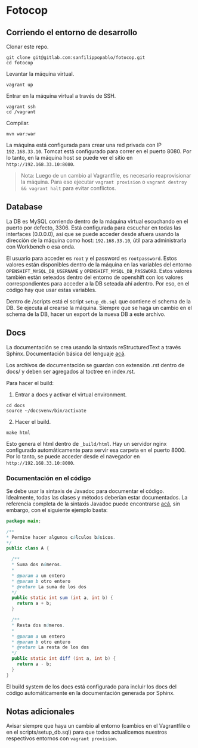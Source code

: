 Fotocop
=======

## Corriendo el entorno de desarrollo

Clonar este repo.

````
git clone git@gitlab.com:sanfilippopablo/fotocop.git
cd fotocop
````

Levantar la máquina virtual.

````
vagrant up
````

Entrar en la máquina virtual a través de SSH.

````
vagrant ssh
cd /vagrant
````

Compilar.

````
mvn war:war
````

La máquina está configurada para crear una red privada con IP `192.168.33.10`. Tomcat está configurado para correr en el puerto 8080. Por lo tanto, en la máquina host se puede ver el sitio en `http://192.168.33.10:8080`.

> Nota: Luego de un cambio al Vagrantfile, es necesario reaprovisionar la máquina. Para eso ejecutar `vagrant provision` o `vagrant destroy && vagrant halt` para evitar conflictos.

## Database

La DB es MySQL corriendo dentro de la máquina virtual escuchando en el puerto por defecto, 3306. Está configurada para escuchar en todas las interfaces (0.0.0.0), así que se puede acceder desde afuera usando la dirección de la máquina como host: `192.168.33.10`, útil para administrarla con Workbench o esa onda.

El usuario para acceder es `root` y el password es `rootpassword`. Estos valores están disponibles dentro de la máquina en las variables del entorno `OPENSHIFT_MYSQL_DB_USERNAME` y `OPENSHIFT_MYSQL_DB_PASSWORD`. Estos valores también están seteados dentro del entorno de openshift con los valores correspondientes para acceder a la DB seteada ahí adentro. Por eso, en el código hay que usar estas variables.

Dentro de /scripts está el script `setup_db.sql` que contiene el schema de la DB. Se ejecuta al crearse la máquina. Siempre que se haga un cambio en el schema de la DB, hacer un export de la nueva DB a este archivo.

## Docs

La documentación se crea usando la sintaxis reStructuredText a través Sphinx. Documentación básica del lenguaje [acá](http://sphinx-doc.org/rest.html).

Los archivos de documentación se guardan con extensión .rst dentro de docs/ y deben ser agregados al toctree en index.rst.

Para hacer el build:

1. Entrar a docs y activar el virtual environment.

````
cd docs
source ~/docsvenv/bin/activate
````

2. Hacer el build.

````
make html
````

Esto genera el html dentro de `_build/html`. Hay un servidor nginx configurado automáticamente para servir esa carpeta en el puerto 8000. Por lo tanto, se puede acceder desde el navegador en `http://192.168.33.10:8000`.

### Documentación en el código

Se debe usar la sintaxis de Javadoc para documentar el código. Idealmente, todas las clases y métodos deberían estar documentados.
La referencia completa de la sintaxis Javadoc puede encontrarse [acá](http://www.oracle.com/technetwork/articles/java/index-137868.html), sin embargo, con el siguiente ejemplo basta:

````java
package main;

/**
* Permite hacer algunos cálculos básicos.
*/
public class A {

  /**
  * Suma dos números.
  *
  * @param a un entero
  * @param b otro entero
  * @return La suma de los dos
  */
  public static int sum (int a, int b) {
    return a + b;
  }

  /**
  * Resta dos números.
  *
  * @param a un entero
  * @param b otro entero
  * @return La resta de los dos
  */
  public static int diff (int a, int b) {
    return a - b;
  }
}
````

El build system de los docs está configurado para incluir los docs del código automáticamente en la documentación generada por Sphinx.

## Notas adicionales

Avisar siempre que haya un cambio al entorno (cambios en el Vagrantfile o en el scripts/setup_db.sql) para que todos actualicemos nuestros respectivos entornos con `vagrant provision`.
